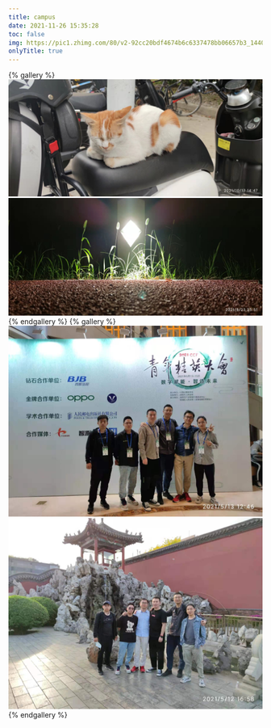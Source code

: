 ```yaml
---
title: campus
date: 2021-11-26 15:35:28
toc: false
img: https://pic1.zhimg.com/80/v2-92cc20bdf4674b6c6337478bb06657b3_1440w.jpg?source=1940ef5c
onlyTitle: true
---
```


{% gallery %}
![磕盐喵](https://raw.githubusercontent.com/ZongwuWang/ZongwuWang.github.io/main/medias/cat.jpg)
![grass in dark night](https://raw.githubusercontent.com/ZongwuWang/ZongwuWang.github.io/main/medias/grass.jpg)
{% endgallery %}
{% gallery %}
![科研汪](https://raw.githubusercontent.com/ZongwuWang/ZongwuWang.github.io/main/medias/ccf.jpg)
![ShenyangImperialPalace](https://raw.githubusercontent.com/ZongwuWang/ZongwuWang.github.io/main/medias/ShenyangImperialPalace.jpg)
{% endgallery %}

